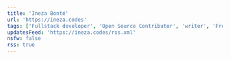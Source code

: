 ```yaml
---
title: 'Ineza Bonté'
url: 'https://ineza.codes'
tags: ['Fullstack developer', 'Open Source Contributor', 'writer', 'Freelancer', 'Nextjs', 'TailwindCSS']
updatesFeed: 'https://ineza.codes/rss.xml'
nsfw: false
rss: true
---
```

